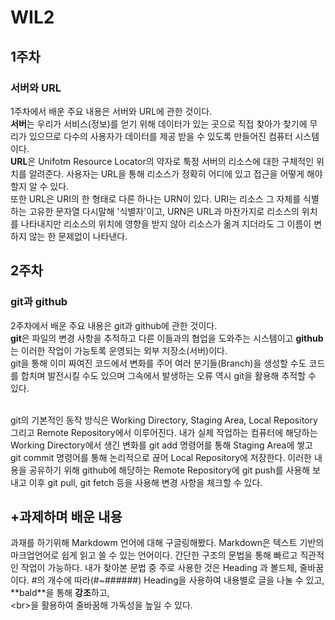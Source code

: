 # WIL2
## 1주차
### 서버와 URL
1주차에서 배운 주요 내용은 서버와 URL에 관한 것이다.
<br> **서버**는 우리가 서비스(정보)를 얻기 위해 데이터가 있는 곳으로 직접 찾아가 찾기에 무리가 있으므로 다수의 사용자가 데이터를 제공 받을 수 있도록 만들어진 컴퓨터 시스템이다.
<br>**URL**은 Unifotm Resource Locator의 약자로 툭정 서버의 리소스에 대한 구체적인 위치를 알려준다. 사용자는 URL을 통해 리소스가 정확히 어디에 있고 접근을 어떻게 해야할지 알 수 있다. 
<br>또한 URL은 URI의 한 형태로 다른 하나는 URN이 있다. URI는 리소스 그 자체를 식별하는 고유한 문자열 다시말해 '식별자'이고, URN은 URL과 마찬가지로 리소스의 위치를 나타내지만 리소스의 위치에 영향을 받지 않아 리소스가 옮겨 지더라도 그 이름이 변하지 않는 한 문제없이 나타낸다.
## 2주차
### git과 github
2주차에서 배운 주요 내용은 git과 github에 관한 것이다.
<br>**git**은 파일의 변경 사항을 추적하고 다른 이들과의 협업을 도와주는 시스템이고 **github**는 이러한 작업이 가능토록 운영되는 외부 저장소(서버)이다. 
<br>git을 통해 이미 짜여진 코드에서 변화를 주어 여러 분기들(Branch)을 생성할 수도 코드를 합치며 발전시킬 수도 있으며 그속에서 발생하는 오류 역시 git을 활용해 추적할 수 있다.

<br> git의 기본적인 동작 방식은 Working Directory, Staging Area, Local Repository 그리고 Remote Repository에서 이루어진다. 내가 실제 작업하는 컴퓨터에 해당하는 Working Directory에서 생긴 변화를 git add 명령어를 통해 Staging Area에 쌓고 git commit 명령어를 통해 논리적으로 끊어 Local Repository에 저장한다. 이러한 내용을 공유하기 위해 github에 해당하는 Remote Repository에 git push를 사용해 보내고 이후 git pull, git fetch 등을 사용해 변경 사항을 체크할 수 있다. 
## +과제하며 배운 내용
과재를 하기위해 Markdowm 언어에 대해 구글링해봤다. Markdown은 텍스트 기반의 마크업언어로 쉽게 읽고 쓸 수 있는 언어이다. 간단한 구조의 문법을 통해 빠르고 직관적인 작업이 가능하다. 내가 찾아본 문법 중 주로 사용한 것은 Heading 과 볼드체, 줄바꿈이다. 
 #의 개수에 따라(#~######) Heading을 사용하여 내용별로 글을 나눌 수 있고, \**bald**을 통해 **강조**하고, <br>\<br>을 활용하여 줄바꿈해 가독성을 높일 수 있다.    